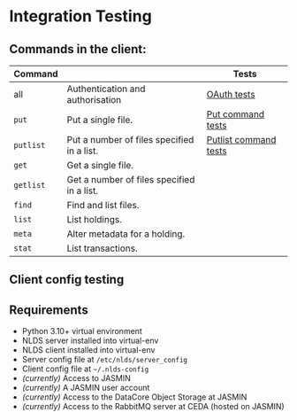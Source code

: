 # Integration Testing

## Commands in the client:

  | **Command**|                                            | Tests |
  |------------|--------------------------------------------|-------|
  | all | Authentication and authorisation | [OAuth tests](./oauth_tests.md) |
  | `put`      | Put a single file.        | [Put command tests](./put_file_tests.md) |
  | `putlist`  | Put a number of files specified in a list. | [Putlist command tests](./put_filelist_tests.md)|
  | `get`      | Get a single file.                         |
  | `getlist`  | Get a number of files specified in a list. |
  | `find`     | Find and list files.                       |
  | `list`     | List holdings.                             |
  | `meta`     | Alter metadata for a holding.              |
  | `stat`     | List transactions.                         |

## Client config testing

## Requirements

  * Python 3.10+ virtual environment
  * NLDS server installed into virtual-env
  * NLDS client installed into virtual-env
  * Server config file at `/etc/nlds/server_config`
  * Client config file at `~/.nlds-config`
  * *(currently)* Access to JASMIN
  * *(currently)* A JASMIN user account
  * *(currently)* Access to the DataCore Object Storage at JASMIN
  * *(currently)* Access to the RabbitMQ server at CEDA (hosted on JASMIN)
  